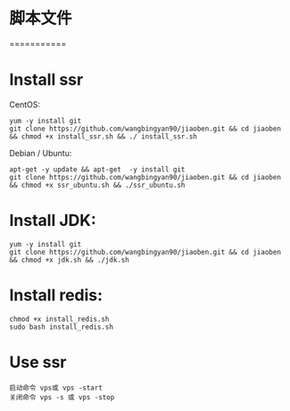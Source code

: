 # 脚本文件
===========

# Install ssr

CentOS:

	yum -y install git
	git clone https://github.com/wangbingyan90/jiaoben.git && cd jiaoben && chmod +x install_ssr.sh && ./ install_ssr.sh
	
		
Debian / Ubuntu:

	apt-get -y update && apt-get  -y install git
	git clone https://github.com/wangbingyan90/jiaoben.git && cd jiaoben && chmod +x ssr_ubuntu.sh && ./ssr_ubuntu.sh


# Install JDK:

	yum -y install git
	git clone https://github.com/wangbingyan90/jiaoben.git && cd jiaoben && chmod +x jdk.sh && ./jdk.sh


# Install redis:
	
	chmod +x install_redis.sh
	sudo bash install_redis.sh

# Use ssr

	启动命令 vps或 vps -start
	关闭命令 vps -s 或 vps -stop